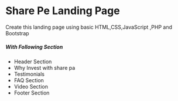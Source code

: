 <h1>Share Pe Landing Page </h1>
<p>Create this landing page using basic HTML,CSS,JavaScript 
,PHP and Bootstrap </p>
<h5>With Following Section</h5>
<ul>
  <li>Header Section</li>
  <li>Why Invest with share pa</li>
  <li>Testimonials</li>
<li>FAQ Section</li>
<li>Video Section</li>
<li>Footer Section</li>
</ul>